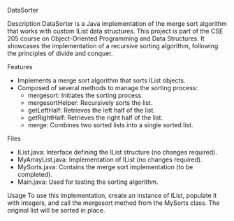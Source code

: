 DataSorter

Description
DataSorter is a Java implementation of the merge sort algorithm that works with custom IList data structures. This project is part of the CSE 205 course on Object-Oriented Programming and Data Structures. It showcases the implementation of a recursive sorting algorithm, following the principles of divide and conquer.

Features
- Implements a merge sort algorithm that sorts IList<Integer> objects.
- Composed of several methods to manage the sorting process:
  - mergesort: Initiates the sorting process.
  - mergesortHelper: Recursively sorts the list.
  - getLeftHalf: Retrieves the left half of the list.
  - getRightHalf: Retrieves the right half of the list.
  - merge: Combines two sorted lists into a single sorted list.

Files
- IList.java: Interface defining the IList structure (no changes required).
- MyArrayList.java: Implementation of IList (no changes required).
- MySorts.java: Contains the merge sort implementation (to be completed).
- Main.java: Used for testing the sorting algorithm.

Usage
To use this implementation, create an instance of IList<Integer>, populate it with integers, and call the mergesort method from the MySorts class. The original list will be sorted in place.
